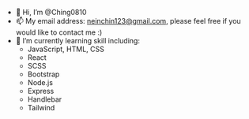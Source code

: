- 👋 Hi, I’m @Ching0810
- 📫 My email address: neinchin123@gmail.com, please feel free if you would like to contact me :)
- 🌱 I’m currently learning skill including:
  - JavaScript, HTML, CSS
  - React
  - SCSS
  - Bootstrap
  - Node.js
  - Express
  - Handlebar
  - Tailwind

<!---
Ching0810/Ching0810 is a ✨ special ✨ repository because its `README.md` (this file) appears on your GitHub profile.
You can click the Preview link to take a look at your changes.
--->
